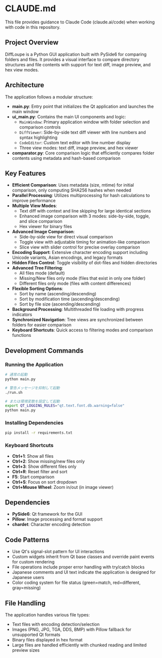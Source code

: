 # CLAUDE.md

This file provides guidance to Claude Code (claude.ai/code) when working with code in this repository.

## Project Overview

DiffLoupe is a Python GUI application built with PySide6 for comparing folders and files. It provides a visual interface to compare directory structures and file contents with support for text diff, image preview, and hex view modes.

## Architecture

The application follows a modular structure:

- **main.py**: Entry point that initializes the Qt application and launches the main window
- **ui_main.py**: Contains the main UI components and logic:
  - `MainWindow`: Primary application window with folder selection and comparison controls
  - `DiffViewer`: Side-by-side text diff viewer with line numbers and syntax highlighting
  - `CodeEditor`: Custom text editor with line number display
  - Three view modes: text diff, image preview, and hex viewer
- **comparator.py**: Core comparison logic that efficiently compares folder contents using metadata and hash-based comparison

## Key Features

- **Efficient Comparison**: Uses metadata (size, mtime) for initial comparison, only computing SHA256 hashes when needed
- **Parallel Processing**: Utilizes multiprocessing for hash calculations to improve performance
- **Multiple View Modes**: 
  - Text diff with context and line skipping for large identical sections
  - Enhanced image comparison with 3 modes: side-by-side, toggle, and slice comparison
  - Hex viewer for binary files
- **Advanced Image Comparison**:
  - Side-by-side view for direct visual comparison
  - Toggle view with adjustable timing for animation-like comparison
  - Slice view with slider control for precise overlay comparison
- **Encoding Support**: Extensive character encoding support including Unicode variants, Asian encodings, and legacy formats
- **Hidden Files Control**: Toggle visibility of dot-files and hidden directories
- **Advanced Tree Filtering**:
  - All files mode (default)
  - Missing/New files only mode (files that exist in only one folder)
  - Different files only mode (files with content differences)
- **Flexible Sorting Options**:
  - Sort by name (ascending/descending)
  - Sort by modification time (ascending/descending) 
  - Sort by file size (ascending/descending)
- **Background Processing**: Multithreaded file loading with progress indicators
- **Synchronized Navigation**: Tree views are synchronized between folders for easier comparison
- **Keyboard Shortcuts**: Quick access to filtering modes and comparison functions

## Development Commands

### Running the Application
```bash
# 通常の起動
python main.py

# 警告メッセージを抑制して起動
./run.sh

# または環境変数を設定して起動
export QT_LOGGING_RULES="qt.text.font.db.warning=false"
python main.py
```

### Installing Dependencies
```bash
pip install -r requirements.txt
```

### Keyboard Shortcuts
- **Ctrl+1**: Show all files
- **Ctrl+2**: Show missing/new files only
- **Ctrl+3**: Show different files only
- **Ctrl+R**: Reset filter and sort
- **F5**: Start comparison
- **Ctrl+S**: Focus on sort dropdown
- **Ctrl+Mouse Wheel**: Zoom in/out (in image viewer)

## Dependencies

- **PySide6**: Qt framework for the GUI
- **Pillow**: Image processing and format support
- **chardet**: Character encoding detection

## Code Patterns

- Use Qt's signal-slot pattern for UI interactions
- Custom widgets inherit from Qt base classes and override paint events for custom rendering
- File operations include proper error handling with try/catch blocks
- Japanese comments and UI text indicate the application is designed for Japanese users
- Color coding system for file status (green=match, red=different, gray=missing)

## File Handling

The application handles various file types:
- Text files with encoding detection/selection
- Images (PNG, JPG, TGA, DDS, BMP) with Pillow fallback for unsupported Qt formats
- Binary files displayed in hex format
- Large files are handled efficiently with chunked reading and limited preview sizes